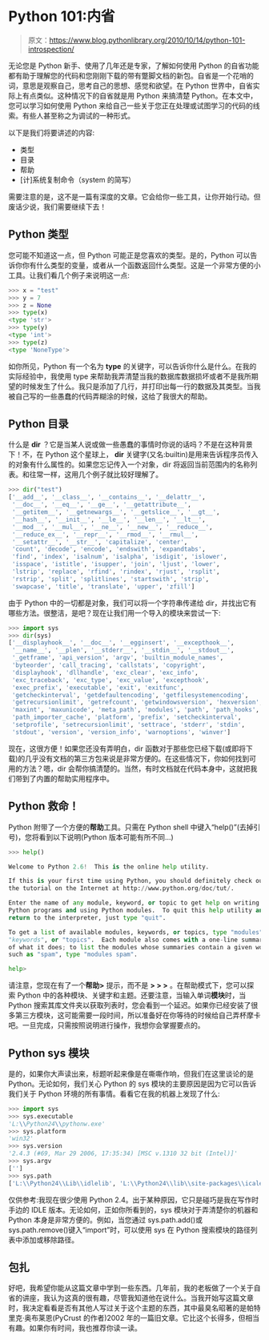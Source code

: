 # Python 101:内省

> 原文：<https://www.blog.pythonlibrary.org/2010/10/14/python-101-introspection/>

无论您是 Python 新手、使用了几年还是专家，了解如何使用 Python 的自省功能都有助于理解您的代码和您刚刚下载的带有蹩脚文档的新包。自省是一个花哨的词，意思是观察自己，思考自己的思想、感觉和欲望。在 Python 世界中，自省实际上有点类似。这种情况下的自省就是用 Python 来搞清楚 Python。在本文中，您可以学习如何使用 Python 来给自己一些关于您正在处理或试图学习的代码的线索。有些人甚至称之为调试的一种形式。

以下是我们将要讲述的内容:

*   类型
*   目录
*   帮助
*   [计]系统复制命令（system 的简写）

需要注意的是，这不是一篇有深度的文章。它会给你一些工具，让你开始行动。但废话少说，我们需要继续下去！

## Python 类型

您可能不知道这一点，但 Python 可能正是您喜欢的类型。是的，Python 可以告诉你你有什么类型的变量，或者从一个函数返回什么类型。这是一个非常方便的小工具。让我们看几个例子来说明这一点:

```py
>>> x = "test"
>>> y = 7
>>> z = None
>>> type(x)
<type 'str'>
>>> type(y)
<type 'int'>
>>> type(z)
<type 'NoneType'>

```

如你所见，Python 有一个名为 **type** 的关键字，可以告诉你什么是什么。在我的实际经验中，我使用 type 来帮助我弄清楚当我的数据库数据损坏或者不是我所期望的时候发生了什么。我只是添加了几行，并打印出每一行的数据及其类型。当我被自己写的一些愚蠢的代码弄糊涂的时候，这给了我很大的帮助。

## Python 目录

什么是 **dir** ？它是当某人说或做一些愚蠢的事情时你说的话吗？不是在这种背景下！不，在 Python 这个星球上， **dir** 关键字(又名:builtin)是用来告诉程序员传入的对象有什么属性的。如果您忘记传入一个对象，dir 将返回当前范围内的名称列表。和往常一样，这用几个例子就比较好理解了。

```py
>>> dir("test")
['__add__', '__class__', '__contains__', '__delattr__',
 '__doc__', '__eq__', '__ge__', '__getattribute__',
 '__getitem__', '__getnewargs__', '__getslice__', '__gt__',
 '__hash__', '__init__', '__le__', '__len__', '__lt__',
 '__mod__', '__mul__', '__ne__', '__new__', '__reduce__',
 '__reduce_ex__', '__repr__', '__rmod__', '__rmul__',
 '__setattr__', '__str__', 'capitalize', 'center',
 'count', 'decode', 'encode', 'endswith', 'expandtabs',
 'find', 'index', 'isalnum', 'isalpha', 'isdigit', 'islower',
 'isspace', 'istitle', 'isupper', 'join', 'ljust', 'lower',
 'lstrip', 'replace', 'rfind', 'rindex', 'rjust', 'rsplit',
 'rstrip', 'split', 'splitlines', 'startswith', 'strip',
 'swapcase', 'title', 'translate', 'upper', 'zfill'] 

```

由于 Python 中的一切都是对象，我们可以将一个字符串传递给 dir，并找出它有哪些方法。很整洁，是吧？现在让我们用一个导入的模块来尝试一下:

```py
>>> import sys
>>> dir(sys)
['__displayhook__', '__doc__', '__egginsert', '__excepthook__',
 '__name__', '__plen', '__stderr__', '__stdin__', '__stdout__',
 '_getframe', 'api_version', 'argv', 'builtin_module_names',
 'byteorder', 'call_tracing', 'callstats', 'copyright',
 'displayhook', 'dllhandle', 'exc_clear', 'exc_info',
 'exc_traceback', 'exc_type', 'exc_value', 'excepthook',
 'exec_prefix', 'executable', 'exit', 'exitfunc',
 'getcheckinterval', 'getdefaultencoding', 'getfilesystemencoding',
 'getrecursionlimit', 'getrefcount', 'getwindowsversion', 'hexversion',
 'maxint', 'maxunicode', 'meta_path', 'modules', 'path', 'path_hooks',
 'path_importer_cache', 'platform', 'prefix', 'setcheckinterval',
 'setprofile', 'setrecursionlimit', 'settrace', 'stderr', 'stdin',
 'stdout', 'version', 'version_info', 'warnoptions', 'winver']

```

现在，这很方便！如果您还没有弄明白，dir 函数对于那些您已经下载(或即将下载)的几乎没有文档的第三方包来说是非常方便的。在这些情况下，你如何找到可用的方法？嗯，dir 会帮你搞清楚的。当然，有时文档就在代码本身中，这就把我们带到了内置的帮助实用程序中。

## Python 救命！

Python 附带了一个方便的**帮助**工具。只需在 Python shell 中键入“help()”(去掉引号)，您将看到以下说明(Python 版本可能有所不同...)

```py
>>> help()

Welcome to Python 2.6!  This is the online help utility.

If this is your first time using Python, you should definitely check out
the tutorial on the Internet at http://www.python.org/doc/tut/.

Enter the name of any module, keyword, or topic to get help on writing
Python programs and using Python modules.  To quit this help utility and
return to the interpreter, just type "quit".

To get a list of available modules, keywords, or topics, type "modules",
"keywords", or "topics".  Each module also comes with a one-line summary
of what it does; to list the modules whose summaries contain a given word
such as "spam", type "modules spam".

help>

```

请注意，您现在有了一个**帮助>** 提示，而不是 **> > >** 。在帮助模式下，您可以探索 Python 中的各种模块、关键字和主题。还要注意，当输入单词**模块**时，当 Python 搜索其库文件夹以获取列表时，您会看到一个延迟。如果你已经安装了很多第三方模块，这可能需要一段时间，所以准备好在你等待的时候给自己弄杯摩卡吧。一旦完成，只需按照说明进行操作，我想你会掌握要点的。

## Python sys 模块

是的，如果你大声读出来，标题听起来像是在嘶嘶作响，但我们在这里谈论的是 Python。无论如何，我们关心 Python 的 sys 模块的主要原因是因为它可以告诉我们关于 Python 环境的所有事情。看看它在我的机器上发现了什么:

```py
>>> import sys
>>> sys.executable
'L:\\Python24\\pythonw.exe'
>>> sys.platform
'win32'
>>> sys.version
'2.4.3 (#69, Mar 29 2006, 17:35:34) [MSC v.1310 32 bit (Intel)]'
>>> sys.argv
['']
>>> sys.path
['L:\\Python24\\Lib\\idlelib', 'L:\\Python24\\lib\\site-packages\\icalendar-1.2-py2.4.egg', 'C:\\WINDOWS\\system32\\python24.zip', 'L:\\Python24', 'L:\\Python24\\DLLs', 'L:\\Python24\\lib', 'L:\\Python24\\lib\\plat-win', 'L:\\Python24\\lib\\lib-tk', 'L:\\Python24\\lib\\site-packages', 'L:\\Python24\\lib\\site-packages\\win32', 'L:\\Python24\\lib\\site-packages\\win32\\lib', 'L:\\Python24\\lib\\site-packages\\Pythonwin', 'L:\\Python24\\lib\\site-packages\\wx-2.8-msw-unicode']

```

仅供参考:我现在很少使用 Python 2.4。出于某种原因，它只是碰巧是我在写作时手边的 IDLE 版本。无论如何，正如你所看到的，sys 模块对于弄清楚你的机器和 Python 本身是非常方便的。例如，当您通过 sys.path.add()或 sys.path.remove()键入“import”时，可以使用 sys 在 Python 搜索模块的路径列表中添加或移除路径。

## 包扎

好吧，我希望你能从这篇文章中学到一些东西。几年前，我的老板做了一个关于自省的讲座，我认为这真的很有趣，尽管我知道他在说什么。当我开始写这篇文章时，我决定看看是否有其他人写过关于这个主题的东西，其中最臭名昭著的是帕特里克·奥布莱恩(PyCrust 的作者)2002 年的一篇旧文章。它比这个长得多，但相当有趣。如果你有时间，我也推荐你读一读。